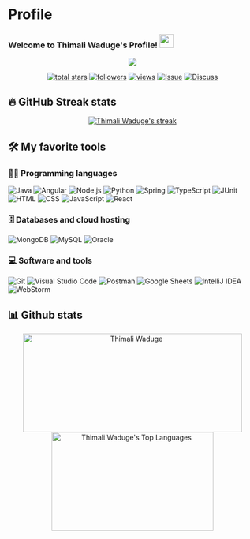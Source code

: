 # Profile
### Welcome to Thimali Waduge's Profile! <img src="https://media.giphy.com/media/hvRJCLFzcasrR4ia7z/giphy.gif" width="28">

<p align="center">
  <a href="https://github.com/TSHA20?tab=repositories"><img src="https://readme-typing-svg.herokuapp.com?size=24&color=5CF7D5&background=63000000&width=500&lines=Always+trying+and+learning+new+things!"></a>
</p>

<p align="center">
  <a href="https://github.com/TSHA20?tab=repositories&sort=stargazers">
    <img alt="total stars" title="Total stars on GitHub" src="https://custom-icon-badges.herokuapp.com/badge/dynamic/json?logo=star&color=55960c&labelColor=488207&label=Stars&style=for-the-badge&query=%24.stars&url=https://api.github-star-counter.workers.dev/user/TSHA20"/></a>

  <a href="https://github.com/TSHA20?tab=followers">
    <img alt="followers" title="Follow me on Github" src="https://custom-icon-badges.herokuapp.com/github/followers/TSHA20?color=236ad3&labelColor=1155ba&style=for-the-badge&logo=person-add&label=Follow&logoColor=white"/></a>

  <a href="#">
    <img alt="views" title="GitHub profile views" src="https://freshidea.com/jonah/app/DenverCoder1-profile-views"/></a>

  <a href="https://github.com/TSHA20/TSHA20/issues">
    <img alt="Issue" title="GitHub Open Issue" src="https://custom-icon-badges.herokuapp.com/badge/-Open%20Issue-palegreen?style=for-the-badge&logoColor=black&logo=issue-opened"/></a>

  <a href="#">
    <img alt="Discuss" title="GitHub Discuss" src="https://custom-icon-badges.herokuapp.com/badge/-Discuss-plum?style=for-the-badge&logo=comment-discussion&logoColor=black"/></a>
</p>


## 🔥 GitHub Streak stats

<p align="center">
  <a href="#">
    <img title="🔥 Get streak stats for your profile at git.io/streak-stats" alt="Thimali Waduge's streak" src="https://github-readme-streak-stats.herokuapp.com/?user=TSHA20&theme=monokai-metallian&hide_border=true"/>
  </a>
</p>


## 🛠️ My favorite tools

### 👨‍💻 Programming languages

<p>
    <img alt="Java" src="https://img.shields.io/badge/Java-007396.svg?logo=java&logoColor=white">
    <img alt="Angular" src="https://img.shields.io/badge/Angular-F00000.svg?logo=angular&logoColor=white">
    <img alt="Node.js" src="https://img.shields.io/badge/Node.js-43853D.svg?logo=node.js&logoColor=white">
    <img alt="Python" src="https://img.shields.io/badge/Python-14354C.svg?logo=python&logoColor=white">
    <img alt="Spring" src="https://img.shields.io/badge/Spring-6DB33F.svg?logo=spring&logoColor=white">
    <img alt="TypeScript" src="https://img.shields.io/badge/TypeScript-007ACC.svg?logo=typescript&logoColor=white">
    <img alt="JUnit" src="https://img.shields.io/badge/JUnit-25A162.svg?logo=junit5&logoColor=white">
    <img alt="HTML" src="https://img.shields.io/badge/HTML-E34F26.svg?logo=html5&logoColor=white">
    <img alt="CSS" src="https://img.shields.io/badge/CSS-1572B6.svg?logo=css3&logoColor=white">
    <img alt="JavaScript" src="https://img.shields.io/badge/JavaScript-F7DF1E.svg?logo=javascript&logoColor=black">
    <img alt="React" src="https://img.shields.io/badge/React-61DAFB.svg?logo=react&logoColor=black">
</p>

### 🗄️ Databases and cloud hosting

<p>
    <img alt="MongoDB" src="https://img.shields.io/badge/MongoDB-4ea94b.svg?logo=mongodb&logoColor=white">
    <img alt="MySQL" src="https://img.shields.io/badge/MySQL-00f.svg?logo=mysql&logoColor=white">
    <img alt="Oracle" src="https://img.shields.io/badge/Oracle-F80000.svg?logo=oracle&logoColor=white">
</p>

### 💻 Software and tools

<p>
    <img alt="Git" src="https://img.shields.io/badge/Git-F05033.svg?logo=git&logoColor=white">
    <img alt="Visual Studio Code" src="https://img.shields.io/badge/Visual%20Studio%20Code-0078d7.svg?logo=visual-studio-code&logoColor=white">
    <img alt="Postman" src="https://img.shields.io/badge/Postman-FE7A16.svg?logo=postman&logoColor=white">
    <img alt="Google Sheets" src="https://img.shields.io/badge/Google%20Sheets-34A853.svg?logo=google-sheets&logoColor=white">
    <img alt="IntelliJ IDEA" src="https://img.shields.io/badge/IntelliJ%20IDEA-000000.svg?logo=intellij-idea&logoColor=white">
    <img alt="WebStorm" src="https://img.shields.io/badge/WebStorm-000000.svg?logo=webstorm&logoColor=white">
</p>

## 📊 Github stats

<p align="center">
  <img src="https://denvercoder1-github-readme-stats.vercel.app/api/?username=TSHA20&show_icons=true&count_private=true&theme=react&hide_border=true&bg_color=1F222E&title_color=F85D7F&icon_color=F8D866" height="200px" width="444" alt="Thimali Waduge" />
  <img alt="Thimali Waduge's Top Languages" src="https://github-readme-stats.vercel.app/api/top-langs/?username=TSHA20&langs_count=8&layout=compact&theme=react&hide_border=true&bg_color=1F222E&title_color=F85D7F&icon_color=F8D866&hide=Jupyter%20Notebook" height="200px" width="328"/>
</p>
